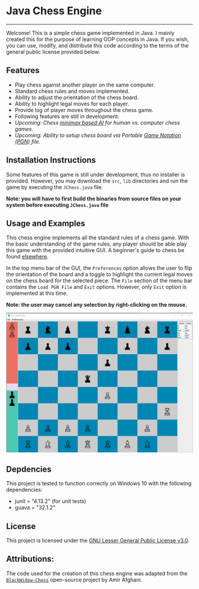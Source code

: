 # Java Chess Engine 
---

Welcome! This is a simple chess game implemented in Java. I mainly created 
this for the purpose of learning OOP concepts in Java. If you wish, you can use, modify, and distribute this code according to the terms of the general public license provided below. 

## Features 

- Play chess against another player on the same computer.
- Standard chess rules and moves implemented. 
- Ability to adjust the orientation of the chess board. 
- Ability to highlight legal moves for each player.
- Provide log of player moves throughout the chess game.  
- Following features are still in development: 
- *Upcoming: Chess [minimax based AI](https://en.wikipedia.org/wiki/Minimax) for human vs. computer chess games.*
- *Upcoming: Ability to setup chess board via Portable [Game Notation (PGN)](https://en.wikipedia.org/wiki/Portable_Game_Notation) file.* 

## Installation Instructions 

Some features of this game is still under development, thus no installer is provided. However, you may download the `src`, `lib` directories and run 
the game by executing the `JChess.java` file. 

**Note: you will have to first build the binaries from source files on your system before executing `JChess.java` file**

## Usage and Examples

This chess engine implements all the standard rules of a chess game. With the basic understanding of the game rules, any player should be able play this game with the provided intuitive GUI. A beginner's guide to chess be found [elsewhere](https://www.chess.com/learn-how-to-play-chess).

In the top menu bar of the GUI, the `Preferences` option allows the user to flip the orientation of the board and a toggle to highlight the current legal moves on the chess board for the selected piece.
The `File` section of the menu bar contains the `Load PGN File` and `Exit` options. However, only `Exit` option is implemented at this time. 

**Note: the user may cancel any selection by right-clicking on the mouse.** 

![This is the main gui of the chess engine](./readme_assets/chess_engine_gui.png "Main GUI")

## Depdencies 
This project is tested to function correctly on Windows 10 with the following dependencies:

- junit = "4.13.2" (for unit tests)
- guava = "32.1.2"

## License 
This project is licensed under the [GNU Lesser General Public License v3.0](https://www.gnu.org/licenses/lgpl-3.0.en.html#license-text).

## Attributions:

The code used for the creation of this chess engine was adapted from the [`BlackWidow-Chess`](https://github.com/amir650/BlackWidow-Chess/tree/master) open-source project by Amir Afghani. 